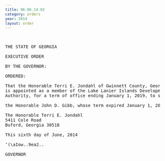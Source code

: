 ```yaml
---
title: 06.06.14.02
category: orders
year: 2014
layout: order
---
```


<pre> 

THE STATE OF GEORGIA

EXECUTIVE ORDER

BY THE GOVERNOR:

ORDERED:

That the Honorable Terri E. Jondahl of Gwinnett County, Georgia,
is appointed as a member of the Lake Lanier Islands Development
Authority, for a term of office ending January 1, 2019, to succeed

the Honorable John D. Gibb, whose term expired January 1, 2014.

The Honorable Terri E. Jondahl
5411 Cole Road
Buford, Georgia 30518

This sixth day of June, 2014

‘(\aIow..9ea2..

GOVERNOR

</pre>
